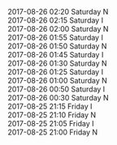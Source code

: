 2017-08-26 02:20 Saturday  N  
2017-08-26 02:15 Saturday  I  
2017-08-26 02:00 Saturday  N  
2017-08-26 01:55 Saturday  I  
2017-08-26 01:50 Saturday  N  
2017-08-26 01:45 Saturday  I  
2017-08-26 01:30 Saturday  N  
2017-08-26 01:25 Saturday  I  
2017-08-26 01:00 Saturday  N  
2017-08-26 00:50 Saturday  I  
2017-08-26 00:30 Saturday  N  
2017-08-25 21:15 Friday  I  
2017-08-25 21:10 Friday  N  
2017-08-25 21:05 Friday  I  
2017-08-25 21:00 Friday  N  
